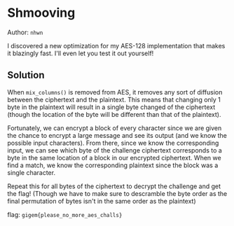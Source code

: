 # Shmooving

Author: `nhwn`

I discovered a new optimization for my AES-128 implementation that makes it blazingly fast. I'll even let you test it out yourself!

## Solution
When `mix_columns()` is removed from AES, it removes any sort of diffusion between the ciphertext and the plaintext. This means that changing only 1 byte in the plaintext will result in a single byte changed of the ciphertext (though the location of the byte will be different than that of the plaintext). 

Fortunately, we can encrypt a block of every character since we are given the chance to encrypt a large message and see its output (and we know the possible input characters). From there, since we know the corresponding input, we can see which byte of the challenge ciphertext corresponds to a byte in the same location of a block in our encrypted ciphertext. When we find a match, we know the corresponding plaintext since the block was a single character. 

Repeat this for all bytes of the ciphertext to decrypt the challenge and get the flag! (Though we have to make sure to descramble the byte order as the final permutation of bytes isn't in the same order as the plaintext)

flag: `gigem{please_no_more_aes_challs}`
